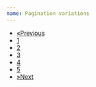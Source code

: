 ```yaml
---
name: Pagination variations
---
```

<nav>
  <ul class="pagination">
    <li><a href="#"><span aria-hidden="true">&laquo;</span><span class="sr-only">Previous</span></a></li>
    <li class="disabled"><a href="#">1</a></li>
    <li><a href="#">2</a></li>
    <li><a href="#">3</a></li>
    <li><a href="#">4</a></li>
    <li><a href="#">5</a></li>
    <li><a href="#"><span aria-hidden="true">&raquo;</span><span class="sr-only">Next</span></a></li>
  </ul>
</nav>
